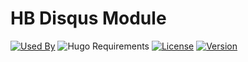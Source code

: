 # HB Disqus Module

[![Used By](https://img.shields.io/badge/dynamic/json?color=success&label=used+by&query=repositories_humanize&logo=hugo&style=flat-square&url=https://api.razonyang.com/v1/github/dependents/razonyang/hb-disqus)](https://github.com/razonyang/hb-disqus/network/dependents)
![Hugo Requirements](https://img.shields.io/badge/dynamic/json?color=important&label=requirements&query=requirements&logo=hugo&style=flat-square&url=https://api.razonyang.com/v1/hugo/modules/github.com/razonyang/hb-disqus)
[![License](https://img.shields.io/github/license/razonyang/hb-disqus?style=flat-square)](https://github.com/razonyang/hb-disqus/blob/main/LICENSE)
[![Version](https://img.shields.io/github/v/tag/razonyang/hb-disqus?label=version&style=flat-square)](https://github.com/razonyang/hb-disqus/tags)
